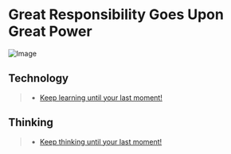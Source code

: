 # Great Responsibility Goes Upon Great Power

![Image](https://github.com/bruceliuxing/bruceliuxing.github.io/blob/master/universe.jpeg)


## Technology
>- [Keep learning until your last moment!](noname/README-tech.md)



## Thinking
>- [Keep thinking until your last moment!](noname/README-thinking.md)
